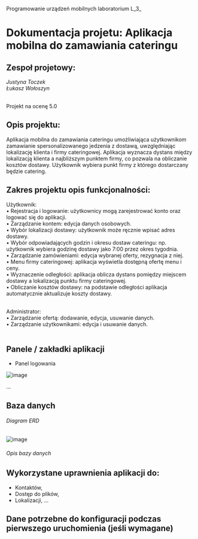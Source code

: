 Programowanie urządzeń mobilnych laboratorium L_3_ 

# Dokumentacja projetu: Aplikacja mobilna do zamawiania cateringu

## Zespoł projetowy:
_Justyna Toczek </br>
Łukasz Wołoszyn_ </br></br>

Projekt na ocenę 5.0

## Opis projektu: </br>
Aplikacja mobilna do zamawiania cateringu umożliwiająca użytkownikom zamawianie spersonalizowanego jedzenia z dostawą, uwzględniając lokalizację klienta i firmy cateringowej. Aplikacja wyznacza dystans między lokalizacją klienta a najbliższym punktem firmy, co pozwala na obliczanie kosztów dostawy. Użytkownik wybiera punkt firmy z którego dostarczany będzie catering.

## Zakres projektu opis funkcjonalności: </br>
Użytkownik: </br>
• Rejestracja i logowanie: użytkownicy mogą zarejestrować konto oraz logować się do aplikacji. </br>
• Zarządzanie kontem: edycja danych osobowych. </br>
•	Wybór lokalizacji dostawy: użytkownik może ręcznie wpisać adres dostawy. </br>
• Wybór odpowiadających godzin i okresu dostaw cateringu: np. użytkownik wybiera godzinę dostawy jako 7:00 przez okres tygodnia. </br>
• Zarządzanie zamówieniami: edycja wybranej oferty, rezygnacja z niej. </br>
•	Menu firmy cateringowej: aplikacja wyświetla dostępną ofertę menu i ceny. </br>
•	Wyznaczenie odległości: aplikacja oblicza dystans pomiędzy miejscem dostawy a lokalizacją punktu firmy cateringowej. </br>
•	Obliczanie kosztów dostawy: na podstawie odległości aplikacja automatycznie aktualizuje koszty dostawy. </br> </br>

Administrator: </br>
• Zarządzanie ofertą: dodawanie, edycja, usuwanie danych. </br>
• Zarządzanie użytkownikami: edycja i usuwanie danych. </br></br>

## Panele / zakładki aplikacji 
- Panel logowania

![image](https://github.com/user-attachments/assets/a271c59d-e3f5-4c74-99b5-7300d4db32a4)

...

## Baza danych
###### Diagram ERD
![image](https://github.com/user-attachments/assets/a2cc1c4a-8299-4132-bdca-9ecd43e1de7c)



###### Opis bazy danych

## Wykorzystane uprawnienia aplikacji do:
- Kontaktów,
- Dostęp do plików,
- Lokalizacji,
...

## Dane potrzebne do konfiguracji podczas pierwszego uruchomienia (jeśli wymagane)
